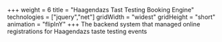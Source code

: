 +++
weight = 6
title = "Haagendazs Tast Testing Booking Engine"
technologies = ["jquery","net"]
gridWidth = "widest"
gridHeight = "short"
animation = "flipInY"
+++
The backend system that managed online registrations for Haagendazs taste testing events
